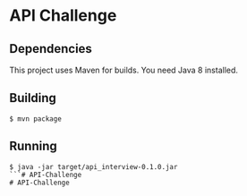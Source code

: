 # API Challenge

## Dependencies

This project uses Maven for builds.
You need Java 8 installed.

## Building

```
$ mvn package
```

## Running

```
$ java -jar target/api_interview-0.1.0.jar
```# API-Challenge
# API-Challenge
